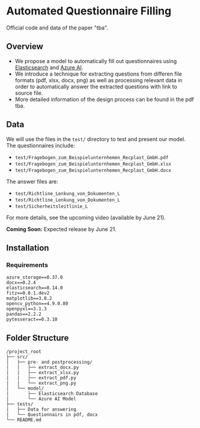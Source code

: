 # Automated Questionnaire Filling

Official code and data of the paper "tba".

## Overview

- We propose a model to automatically fill out questionnaires using [Elasticsearch](https://www.elastic.co/de/elasticsearch) and [Azure AI](https://ai.azure.com/).
- We introduce a technique for extracting questions from differen file formats (pdf, xlsx, docx, png) as well as processing relevant data in order to automatically answer the extracted questions with link to source file.
- More detailed information of the design process can be found in the pdf tba.

## Data

We will use the files in the `test/` directory to test and present our model. The questionnaires include:

- `test/Fragebogen_zum_Beispielunternhemen_Recplast_GmbH.pdf`
- `test/Fragebogen_zum_Beispielunternhemen_Recplast_GmbH.xlsx`
- `test/Fragebogen_zum_Beispielunternhemen_Recplast_GmbH.docx`

The answer files are:

- `test/Richtline_Lenkung_von_Dokumenten_L`
- `test/Richtline_Lenkung_von_Dokumenten_L`
- `test/Sicherheitsleitlinie_L`

For more details, see the upcoming video (available by June 21).

**Coming Soon:** Expected release by June 21.

## Installation

### Requirements

```plaintext
azure_storage==0.37.0
docx==0.2.4
elasticsearch==8.14.0
fitz==0.0.1.dev2
matplotlib==3.8.2
opencv_python==4.9.0.80
openpyxl==3.1.3
pandas==2.2.2
pytesseract==0.3.10
```

## Folder Structure
```plaintext
/project_root
├── src/
│   ├── pre- and postprocessing/
|   |   ├── extract_docx.py
|   |   ├── extract_xlsx.py
|   |   ├── extract_pdf.py
|   |   └── extract_png.py
│   └── model/
|       ├── Elasticsearch Database
|       └── Azure AI Model
├── tests/
|   ├── Data for answering
|   └── Questionnairs in pdf, docx
└── README.md
```
